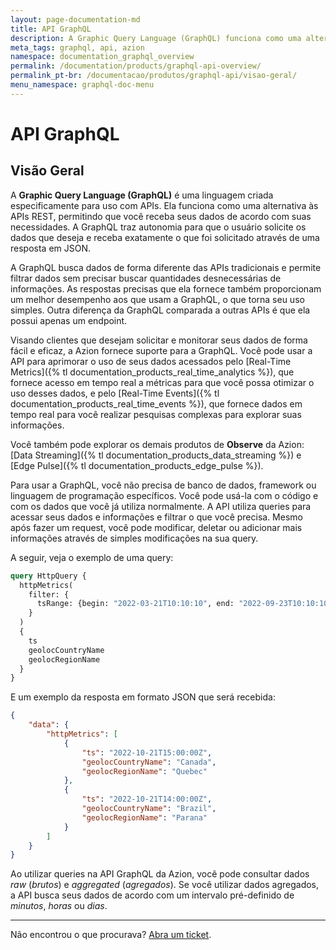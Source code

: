 ```yaml
---
layout: page-documentation-md
title: API GraphQL
description: A Graphic Query Language (GraphQL) funciona como uma alternativa às APIs REST, permitindo que você receba seus dados de acordo com suas necessidades. A GraphQL traz autonomia para o usuário solicitar os dados que deseja e receber exatamente o que foi solicitado através de uma resposta em JSON.
meta_tags: graphql, api, azion
namespace: documentation_graphql_overview
permalink: /documentation/products/graphql-api-overview/
permalink_pt-br: /documentacao/produtos/graphql-api/visao-geral/
menu_namespace: graphql-doc-menu
---
```


# API GraphQL

## Visão Geral

A **Graphic Query Language (GraphQL)** é uma linguagem criada especificamente para uso com APIs. Ela funciona como uma alternativa às APIs REST, permitindo que você receba seus dados de acordo com suas necessidades. A GraphQL traz autonomia para que o usuário solicite os dados que deseja e receba exatamente o que foi solicitado através de uma resposta em JSON.

A GraphQL busca dados de forma diferente das APIs tradicionais e permite filtrar dados sem precisar buscar quantidades desnecessárias de informações. As respostas precisas que ela fornece também proporcionam um melhor desempenho aos que usam a GraphQL, o que torna seu uso simples. Outra diferença da GraphQL comparada a outras APIs é que ela possui apenas um endpoint.

Visando clientes que desejam solicitar e monitorar seus dados de forma fácil e eficaz, a Azion fornece suporte para a GraphQL. Você pode usar a API para aprimorar o uso de seus dados acessados pelo [Real-Time Metrics]({% tl documentation_products_real_time_analytics %}), que fornece acesso em tempo real a métricas para que você possa otimizar o uso desses dados, e pelo [Real-Time Events]({% tl documentation_products_real_time_events %}), que fornece dados em tempo real para você realizar pesquisas complexas para explorar suas informações.

Você também pode explorar os demais produtos de **Observe** da Azion: [Data Streaming]({% tl documentation_products_data_streaming %}) e [Edge Pulse]({% tl documentation_products_edge_pulse %}).

Para usar a GraphQL, você não precisa de banco de dados, framework ou linguagem de programação específicos. Você pode usá-la com o código e com os dados que você já utiliza normalmente. A API utiliza queries para acessar seus dados e informações e filtrar o que você precisa. Mesmo após fazer um request, você pode modificar, deletar ou adicionar mais informações através de simples modificações na sua query.

A seguir, veja o exemplo de uma query:

```graphql
query HttpQuery {
  httpMetrics(
    filter: {
      tsRange: {begin: "2022-03-21T10:10:10", end: "2022-09-23T10:10:10"}
    }
  ) 
  {	
    ts
    geolocCountryName
    geolocRegionName
  }
}
```

E um exemplo da resposta em formato JSON que será recebida:

```json
{
    "data": {
        "httpMetrics": [
            {
                "ts": "2022-10-21T15:00:00Z",
                "geolocCountryName": "Canada",
                "geolocRegionName": "Quebec"
            },
            {
                "ts": "2022-10-21T14:00:00Z",
                "geolocCountryName": "Brazil",
                "geolocRegionName": "Parana"
            }
        ]
    }
}
```

Ao utilizar queries na API GraphQL da Azion, você pode consultar dados *raw* (*brutos*) e *aggregated* (*agregados*). Se você utilizar dados agregados, a API busca seus dados de acordo com um intervalo pré-definido de *minutos*, *horas* ou *dias*.

---

Não encontrou o que procurava? [Abra um ticket](https://tickets.azion.com/pt-BR/support/login/).
